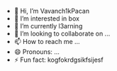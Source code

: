 - 👋 Hi, I’m Vavanch1kPacan
- 👀 I’m interested in box
- 🌱 I’m currently l3arning 
- 💞️ I’m looking to collaborate on ...
- 📫 How to reach me ...
- 😄 Pronouns: ...
- ⚡ Fun fact: kogfokrdgsikfsijesf
<!---
VavanchikPacan/VavanchikPacan is a ✨ special ✨ repository because its `README.md` (this file) appears on your GitHub profile.
You can click the Preview link to take a look at your changes.
--->
